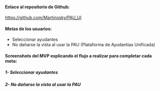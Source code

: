 #### Enlace al repositorio de Github:

https://github.com/Martinosky/PAU_UI

#### Metas de los usuarios:

- Seleccionar ayudantes
- No dañarse la vista al usar la PAU (Plataforma de Ayudantias Unificada)

#### Screenshots del MVP explicando el flujo a realizar para completar cada meta:

##### 1- Seleccionar ayudantes


##### 2- No dañarse la vista al usar la PAU 

